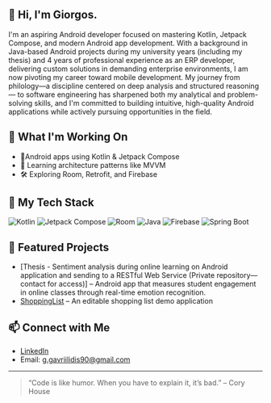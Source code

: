 ## 👋 Hi, I'm Giorgos.

I'm an aspiring Android developer focused on mastering Kotlin, Jetpack Compose, and modern Android app development. With a background in Java-based Android projects during my university years (including my thesis) and 4 years of professional experience as an ERP developer, delivering custom solutions in demanding enterprise environments, I am now pivoting my career toward mobile development. My journey from philology—a discipline centered on deep analysis and structured reasoning— to software engineering has sharpened both my analytical and problem-solving skills, and I'm committed to building intuitive, high-quality Android applications while actively pursuing opportunities in the field.


## 🚀 What I'm Working On 
- 📱Android apps using Kotlin & Jetpack Compose
- 🧠 Learning architecture patterns like MVVM
- 🛠️ Exploring Room, Retrofit, and Firebase


## 🧩 My Tech Stack 
![Kotlin](https://img.shields.io/badge/Kotlin-0095D5?style=flat&logo=kotlin&logoColor=white) ![Jetpack Compose](https://img.shields.io/badge/Jetpack_Compose-4285F4?style=flat&logo=android&logoColor=white) ![Room](https://img.shields.io/badge/Room-3DDC84?style=flat&logo=sqlite&logoColor=white) ![Java](https://img.shields.io/badge/Java-007396?style=flat&logo=java&logoColor=white)
![Firebase](https://img.shields.io/badge/Firebase-FFCA28?style=flat&logo=firebase&logoColor=white)
![Spring Boot](https://img.shields.io/badge/Spring_Boot-6DB33F?style=flat&logo=springboot&logoColor=white)


## 📂 Featured Projects 
- [Thesis - Sentiment analysis during online learning on Android application and sending to a RESTful Web Service (Private repository—contact for access)] – Android app that measures student engagement in online classes through real-time emotion recognition.
- [ShoppingList](https://github.com/gavri1990/ShoppingListDemoApp) – An editable shopping list demo application


## 📫 Connect with Me 
- [LinkedIn](https://www.linkedin.com/in/giorgos-g-69624a158/)
- Email: g.gavriilidis90@gmail.com

--- 

> “Code is like humor. When you have to explain it, it’s bad.” – Cory House
